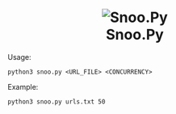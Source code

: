 <h1 align="center">
  <br>
  <img src="https://i.pinimg.com/236x/2d/53/a6/2d53a685ecbe37aaf8b76fa57cfafb5b.jpg" alt="Snoo.Py"></a>
  <br>
  Snoo.Py
  <br>
</h1>

Usage:

`python3 snoo.py <URL_FILE> <CONCURRENCY>`

Example:

`python3 snoo.py urls.txt 50`